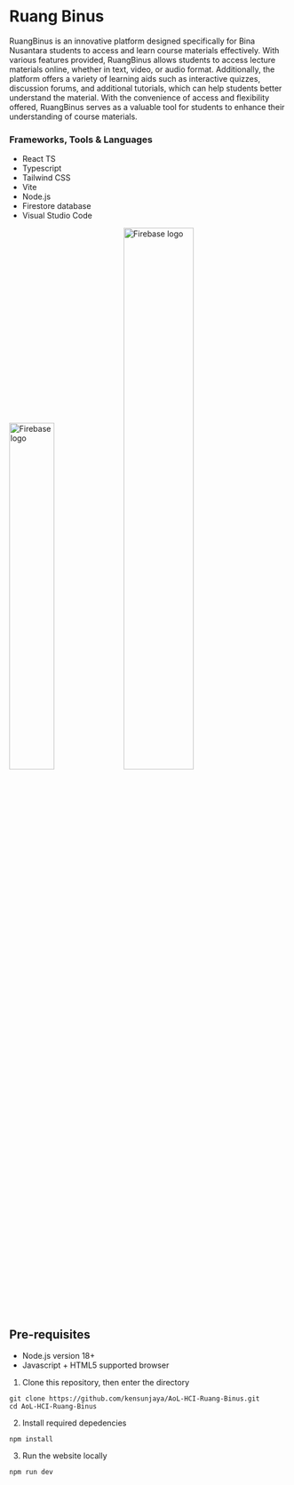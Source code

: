 # Ruang Binus
RuangBinus is an innovative platform designed specifically for Bina Nusantara students to access and learn course materials effectively. With various features provided, RuangBinus allows students to access lecture materials online, whether in text, video, or audio format. Additionally, the platform offers a variety of learning aids such as interactive quizzes, discussion forums, and additional tutorials, which can help students better understand the material. With the convenience of access and flexibility offered, RuangBinus serves as a valuable tool for students to enhance their understanding of course materials.

### Frameworks, Tools & Languages
- React TS
- Typescript
- Tailwind CSS
- Vite
- Node.js
- Firestore database
- Visual Studio Code

<img src="https://miro.medium.com/v2/resize:fit:800/0*CBjisl422hUyLxiG.png" alt="Firebase logo" width="40%" height="40%"/>
<img src="https://firebase.google.com/static/downloads/brand-guidelines/SVG/logo-standard.svg" alt="Firebase logo" width="50%" height="50%"/>

## Pre-requisites
- Node.js version 18+
- Javascript + HTML5 supported browser

1. Clone this repository, then enter the directory
```
git clone https://github.com/kensunjaya/AoL-HCI-Ruang-Binus.git
cd AoL-HCI-Ruang-Binus
```
2. Install required depedencies
```
npm install
```
3. Run the website locally
```
npm run dev
```


